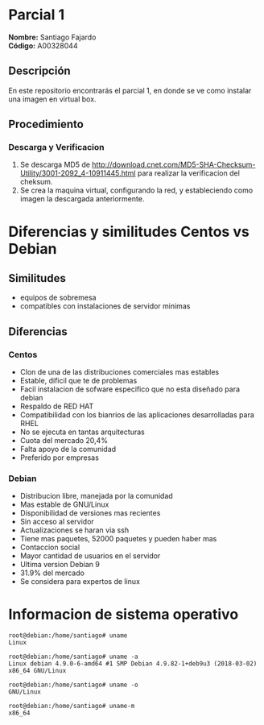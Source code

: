 # Parcial 1

**Nombre:** Santiago Fajardo  
**Código:** A00328044

## Descripción
En este repositorio encontrarás el parcial 1, en donde se ve como instalar una imagen en virtual box.

## Procedimiento

### Descarga y Verificacion
1. Se descarga MD5 de http://download.cnet.com/MD5-SHA-Checksum-Utility/3001-2092_4-10911445.html para realizar la verificacion del cheksum.
2. Se crea la maquina virtual, configurando la red, y estableciendo como imagen la descargada anteriormente.

# Diferencias y similitudes Centos vs Debian

## Similitudes
- equipos de sobremesa
- compatibles con instalaciones de servidor minimas

## Diferencias

### Centos
- Clon de una de las distribuciones comerciales mas estables
- Estable, dificil que te de problemas
- Facil instalacion de sofware especifico que no esta diseñado para debian
- Respaldo de RED HAT
- Compatibilidad con los bianrios de las aplicaciones desarrolladas para RHEL
- No se ejecuta en tantas arquitecturas
- Cuota del mercado 20,4%
- Falta apoyo de la comunidad
- Preferido por empresas


### Debian
- Distribucion libre, manejada por la comunidad
- Mas estable de GNU/Linux
- Disponibilidad de versiones mas recientes
- Sin acceso al servidor
- Actualizaciones se haran via ssh
- Tiene mas paquetes, 52000 paquetes y pueden haber mas
- Contaccion social
- Mayor cantidad de usuarios en el servidor
- Ultima version Debian 9
- 31.9% del mercado
- Se considera para expertos de linux

# Informacion de sistema operativo

```
root@debian:/home/santiago# uname
Linux
```
```
root@debian:/home/santiago# uname -a
Linux debian 4.9.0-6-amd64 #1 SMP Debian 4.9.82-1+deb9u3 (2018-03-02) x86_64 GNU/Linux
```
```
root@debian:/home/santiago# uname -o
GNU/Linux
```
```
root@debian:/home/santiago# uname-m
x86_64
```
